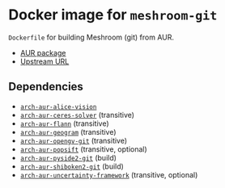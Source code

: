 # Docker image for `meshroom-git`

`Dockerfile` for building Meshroom (git) from AUR.

- [AUR package](https://aur.archlinux.org/packages/meshroom-git/)
- [Upstream URL](https://alicevision.org)

## Dependencies

- [`arch-aur-alice-vision`](../arch-aur-alice-vision/README.md)
- [`arch-aur-ceres-solver`](../arch-aur-ceres-solver/README.md) (transitive)
- [`arch-aur-flann`](../arch-aur-flann/README.md) (transitive)
- [`arch-aur-geogram`](../arch-aur-flann/README.md) (transitive)
- [`arch-aur-opengv-git`](../arch-aur-opengv-git/README.md) (transitive)
- [`arch-aur-popsift`](../arch-aur-popsift/README.md) (transitive, optional)
- [`arch-aur-pyside2-git`](../arch-aur-pyside2-git/README.md) (build)
- [`arch-aur-shiboken2-git`](../arch-aur-shiboken2-git/README.md) (build)
- [`arch-aur-uncertainty-framework`](../arch-aur-uncertainty-framework/README.md) (transitive, optional)
